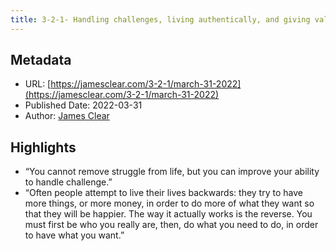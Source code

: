 ```yaml
---
title: 3-2-1- Handling challenges, living authentically, and giving value
---
```

## Metadata
* URL: [https://jamesclear.com/3-2-1/march-31-2022](https://jamesclear.com/3-2-1/march-31-2022)
* Published Date: 2022-03-31
* Author: [James Clear](None)

## Highlights
* “You cannot remove struggle from life, but you can improve your ability to handle challenge.”
* “Often people attempt to live their lives backwards: they try to have more things, or more money, in order to do more of what they want so that they will be happier. The way it actually works is the reverse. You must first be who you really are, then, do what you need to do, in order to have what you want.”